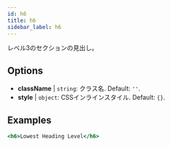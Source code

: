 ```yaml
---
id: h6
title: h6
sidebar_label: h6
---
```


レベル3のセクションの見出し。

## Options

* __className__ | `string`: クラス名. Default: `''`.
* __style__ | `object`: CSSインラインスタイル. Default: `{}`.


## Examples

```jsx live
<h6>Lowest Heading Level</h6>
```

